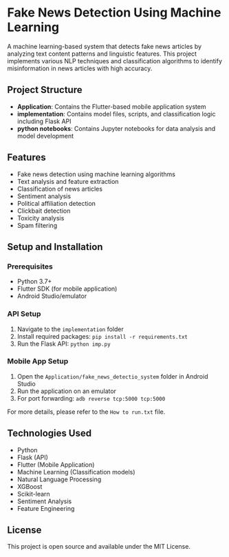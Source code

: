 # Fake News Detection Using Machine Learning

A machine learning-based system that detects fake news articles by analyzing text content patterns and linguistic features. This project implements various NLP techniques and classification algorithms to identify misinformation in news articles with high accuracy.

## Project Structure

- **Application**: Contains the Flutter-based mobile application system
- **implementation**: Contains model files, scripts, and classification logic including Flask API
- **python notebooks**: Contains Jupyter notebooks for data analysis and model development

## Features

- Fake news detection using machine learning algorithms
- Text analysis and feature extraction
- Classification of news articles
- Sentiment analysis
- Political affiliation detection
- Clickbait detection
- Toxicity analysis
- Spam filtering

## Setup and Installation

### Prerequisites
- Python 3.7+
- Flutter SDK (for mobile application)
- Android Studio/emulator

### API Setup
1. Navigate to the `implementation` folder
2. Install required packages: `pip install -r requirements.txt`
3. Run the Flask API: `python imp.py`

### Mobile App Setup
1. Open the `Application/fake_news_detectio_system` folder in Android Studio
2. Run the application on an emulator
3. For port forwarding: `adb reverse tcp:5000 tcp:5000`

For more details, please refer to the `How to run.txt` file.

## Technologies Used

- Python
- Flask (API)
- Flutter (Mobile Application)
- Machine Learning (Classification models)
- Natural Language Processing
- XGBoost
- Scikit-learn
- Sentiment Analysis
- Feature Engineering

## License

This project is open source and available under the MIT License.
